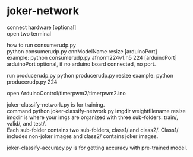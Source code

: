 # joker-network
connect hardware [optional]  
open two terminal

how to run consumerudp.py  
python consumerudp.py cnnModelName resize [arduinoPort]  
example: python consumerudp.py afnorm224v1.h5 224 [arduinoPort]  
arduinoPort optional, if no arduino board connected, no port.  

run producerudp.py
python producerudp.py resize
example: python producerudp.py 224

open ArduinoControl/timerpwm2/timerpwm2.ino

joker-classify-network.py is for training.  
command python joker-classify-network.py imgdir weightfilename resize
imgdir is where your imgs are organized with three sub-folders: train/, valid/, and test/.  
Each sub-folder contains two sub-folders, class1/ and class2/. Class1/ includes non-joker images and class2/ contains joker images.

joker-classify-accuracy.py is for getting accuracy with pre-trained model.  
